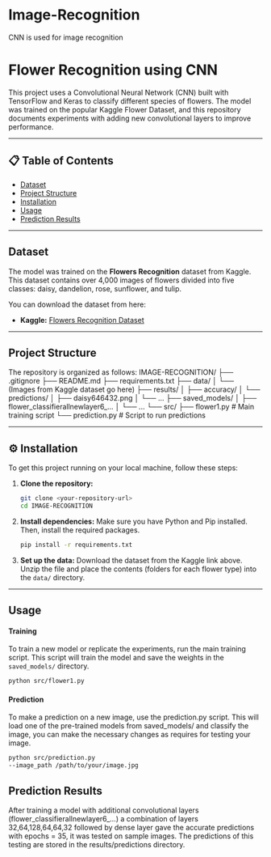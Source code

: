 # Image-Recognition
CNN is used for image recognition
#  Flower Recognition using CNN

This project uses a Convolutional Neural Network (CNN) built with TensorFlow and Keras to classify different species of flowers. The model was trained on the popular Kaggle Flower Dataset, and this repository documents experiments with adding new convolutional layers to improve performance.

***

## 📋 Table of Contents
- [Dataset](#-dataset)
- [Project Structure](#-project-structure)
- [Installation](#-installation)
- [Usage](#-usage)
- [Prediction Results](#-prediction-results)

***

##  Dataset

The model was trained on the **Flowers Recognition** dataset from Kaggle. This dataset contains over 4,000 images of flowers divided into five classes: daisy, dandelion, rose, sunflower, and tulip.

You can download the dataset from here:
* **Kaggle:** [Flowers Recognition Dataset](https://www.kaggle.com/datasets/alxmamaev/flowers-recognition)

***

##  Project Structure

The repository is organized as follows:
IMAGE-RECOGNITION/
├── .gitignore
├── README.md
├── requirements.txt
├── data/
│   └── (Images from Kaggle dataset go here)
├── results/
│   ├── accuracy/
│   └── predictions/
│       ├── daisy646432.png
│       └── ...
├── saved_models/
│   ├── flower_classifierallnewlayer6_...
│   └── ...
└── src/
├── flower1.py      # Main training script
└── prediction.py   # Script to run predictions

***

## ⚙️ Installation

To get this project running on your local machine, follow these steps:

1.  **Clone the repository:**
    ```bash
    git clone <your-repository-url>
    cd IMAGE-RECOGNITION
    ```

2.  **Install dependencies:**
    Make sure you have Python and Pip installed. Then, install the required packages.
    ```bash
    pip install -r requirements.txt
    ```

3.  **Set up the data:**
    Download the dataset from the Kaggle link above. Unzip the file and place the contents (folders for each flower type) into the `data/` directory.

***

##  Usage

#### Training
To train a new model or replicate the experiments, run the main training script. This script will train the model and save the weights in the `saved_models/` directory.
```bash 
python src/flower1.py
```

#### Prediction
To make a prediction on a new image, use the prediction.py script. This will load one of the pre-trained models from saved_models/ and classify the image, you can make the necessary changes as requires for testing your image.

```bash 
python src/prediction.py 
--image_path /path/to/your/image.jpg
```

## Prediction Results
After training a model with additional convolutional layers (flower_classifierallnewlayer6_...) a combination of layers 32,64,128,64,64,32 followed by dense layer gave the accurate predictions with epochs = 35, it was tested on sample images. The predictions of this testing are stored in the results/predictions directory.